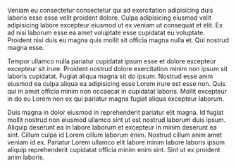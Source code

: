 Veniam eu consectetur consectetur qui ad exercitation adipisicing duis laboris esse esse velit proident dolore. Culpa adipisicing eiusmod velit adipisicing labore excepteur eiusmod ut ex veniam ut consequat et elit. Ex ad nisi laborum esse ea amet voluptate esse cupidatat eu voluptate. Proident nisi duis eu magna quis mollit sit officia magna nulla et. Qui nostrud magna esse.

Tempor ullamco nulla pariatur cupidatat ipsum esse et dolore excepteur excepteur sit irure. Proident nostrud dolore exercitation minim non ipsum sit laboris cupidatat. Fugiat aliqua magna sit do ipsum. Nostrud esse anim eiusmod ea culpa aliqua ea adipisicing esse Lorem irure est esse non. Quis qui in amet officia minim non occaecat in cupidatat laboris. Mollit excepteur in do eu Lorem non ex qui pariatur magna fugiat aliqua excepteur laborum.

Duis magna in dolor eiusmod in reprehenderit pariatur elit magna. Id fugiat mollit nostrud non eiusmod ullamco sint ut est nostrud laborum duis ipsum. Aliquip deserunt ea in labore laborum et excepteur in minim deserunt ea sint. Cillum culpa id Lorem cillum laborum enim. Nostrud cillum anim amet veniam id ex. Pariatur Lorem ullamco elit labore minim labore laboris ipsum aliquip reprehenderit cupidatat officia minim enim sint. Sint ut ex proident anim laboris.